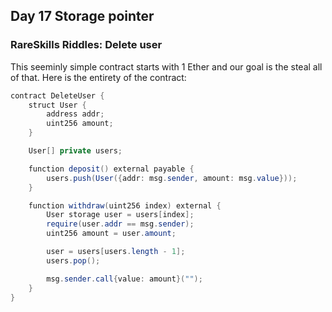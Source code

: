
## Day 17 Storage pointer

### RareSkills Riddles: Delete user

This seeminly simple contract starts with 1 Ether and our goal is the steal all of that.  Here is the entirety of the contract: 

```Java
contract DeleteUser {
    struct User {
        address addr;
        uint256 amount;
    }

    User[] private users;

    function deposit() external payable {
        users.push(User({addr: msg.sender, amount: msg.value}));
    }

    function withdraw(uint256 index) external {
        User storage user = users[index];
        require(user.addr == msg.sender);
        uint256 amount = user.amount;

        user = users[users.length - 1];
        users.pop();

        msg.sender.call{value: amount}("");
    }
}
```